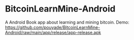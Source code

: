 # BitcoinLearnMine-Android
 
A Android Book app about learning and mining bitcoin.
Demo:
https://github.com/pouyade/BitcoinLearnMine-Android/raw/main/app/release/app-release.apk

